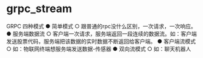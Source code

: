# grpc_stream

GRPC 四种模式
● 简单模式
  ○ 跟普通的rpc没什么区别，一次请求，一次响应。
● 服务端数据流
  ○ 客户端一次请求，服务端返回一段连续的数据流。如：客户端发送股票代码，服务端把该数据的实时数据不断返回给客户端。
● 客户端流模式
  ○ 如：物联网终端想服务端发送数据-传感器
● 双向流模式
  ○ 如：聊天机器人
